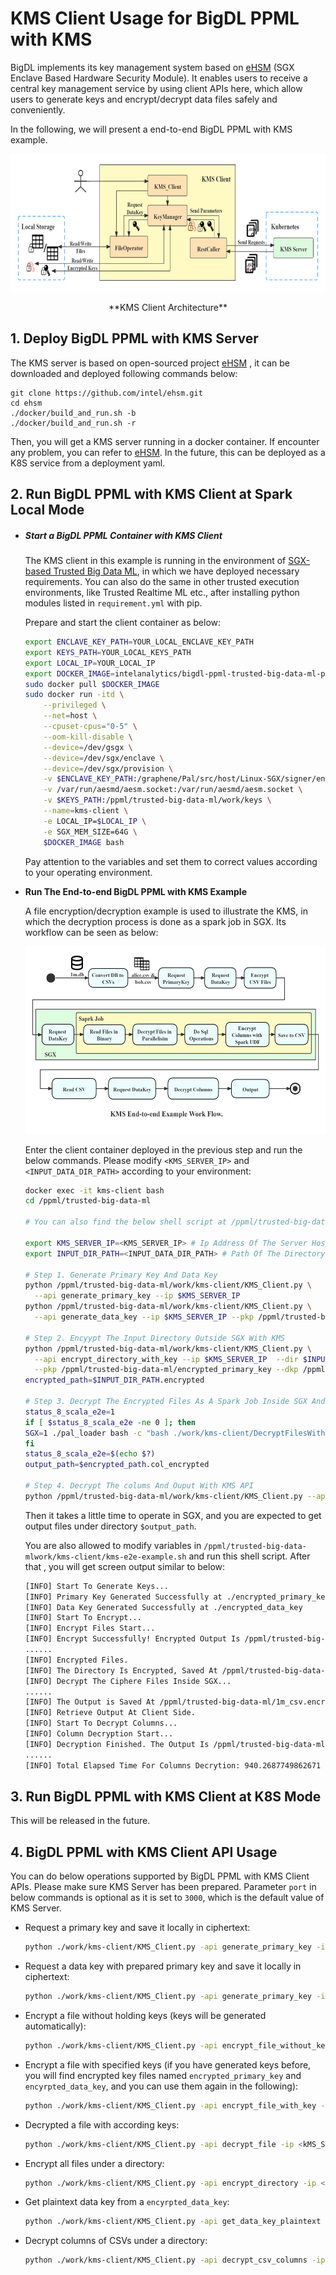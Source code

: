 # KMS Client Usage for BigDL PPML with KMS

BigDL implements its key management system based on [eHSM](https://github.com/intel/ehsm/) (SGX Enclave Based Hardware Security Module). It enables users to receive a central key management service by using client APIs here, which allow users to generate keys and encrypt/decrypt data files safely and conveniently.

In the following, we will present a end-to-end BigDL PPML with KMS example.

<div align="center">
<p align="center"> <img src="../../docs/readthedocs/image/KMS-Client.png" height="220px"><br></p>
**KMS Client Architecture**

</div>

## 1. Deploy BigDL PPML with KMS Server

The KMS server is based on open-sourced project [eHSM](https://github.com/intel/ehsm/) , it can be downloaded and deployed following commands below:

```
git clone https://github.com/intel/ehsm.git 
cd ehsm
./docker/build_and_run.sh -b
./docker/build_and_run.sh -r
```

Then, you will get a KMS server running in a docker container. If encounter any problem, you can refer to [eHSM](https://github.com/intel/ehsm/). In the future, this can be deployed as a K8S service from a deployment yaml.

## 2. Run BigDL PPML with KMS Client at Spark Local Mode

- ##### **Start a BigDL PPML Container with KMS Client**

  The KMS client in this example is running in the environment of [SGX-based Trusted Big Data ML](https://github.com/intel-analytics/BigDL/tree/branch-2.0/ppml/trusted-big-data-ml/python/docker-graphene), in which we have deployed necessary requirements. You can also do the same in other trusted execution environments, like Trusted Realtime ML etc., after installing python modules listed in `requirement.yml` with pip. 

  Prepare and start the client container as below:

  ```bash
  export ENCLAVE_KEY_PATH=YOUR_LOCAL_ENCLAVE_KEY_PATH
  export KEYS_PATH=YOUR_LOCAL_KEYS_PATH
  export LOCAL_IP=YOUR_LOCAL_IP
  export DOCKER_IMAGE=intelanalytics/bigdl-ppml-trusted-big-data-ml-python-graphene:0.14.0-SNAPSHOT
  sudo docker pull $DOCKER_IMAGE
  sudo docker run -itd \
      --privileged \
      --net=host \
      --cpuset-cpus="0-5" \
      --oom-kill-disable \
      --device=/dev/gsgx \
      --device=/dev/sgx/enclave \
      --device=/dev/sgx/provision \
      -v $ENCLAVE_KEY_PATH:/graphene/Pal/src/host/Linux-SGX/signer/enclave-key.pem \
      -v /var/run/aesmd/aesm.socket:/var/run/aesmd/aesm.socket \
      -v $KEYS_PATH:/ppml/trusted-big-data-ml/work/keys \
      --name=kms-client \
      -e LOCAL_IP=$LOCAL_IP \
      -e SGX_MEM_SIZE=64G \
      $DOCKER_IMAGE bash
  ```

  Pay attention to the variables and set them to correct values according to your operating environment.

- **Run The End-to-end BigDL PPML with KMS Example**

  A file encryption/decryption example is used to illustrate the KMS, in which the decryption process is done as a spark job in SGX. Its workflow can be seen as below:

  <div align="center">


  <p align="center"> <img src="../../docs/readthedocs/image/KMS_End-to-end_Example.png" height="300px"><br></p>

  </div>

  

  Enter the client container deployed in the previous step and run the below commands. Please modify `<KMS_SERVER_IP>` and `<INPUT_DATA_DIR_PATH>` according to your environment:

  ```bash
  docker exec -it kms-client bash
  cd /ppml/trusted-big-data-ml
  
  # You can also find the below shell script at /ppml/trusted-big-data-mlwork/kms-client/kms-e2e-example.sh
  
  export KMS_SERVER_IP=<KMS_SERVER_IP> # Ip Address Of The Server Host Deployed In The Previous Section
  export INPUT_DIR_PATH=<INPUT_DATA_DIR_PATH> # Path Of The Directory Containing CSVs
  
  # Step 1. Generate Primary Key And Data Key
  python /ppml/trusted-big-data-ml/work/kms-client/KMS_Client.py \
    --api generate_primary_key --ip $KMS_SERVER_IP
  python /ppml/trusted-big-data-ml/work/kms-client/KMS_Client.py \
    --api generate_data_key --ip $KMS_SERVER_IP --pkp /ppml/trusted-big-data-ml/encrypted_primary_key
  
  # Step 2. Encyypt The Input Directory Outside SGX With KMS
  python /ppml/trusted-big-data-ml/work/kms-client/KMS_Client.py \
    --api encrypt_directory_with_key --ip $KMS_SERVER_IP  --dir $INPUT_DIR_PATH \
    --pkp /ppml/trusted-big-data-ml/encrypted_primary_key --dkp /ppml/trusted-big-data-ml/encrypted_data_key
  encrypted_path=$INPUT_DIR_PATH.encrypted
  
  # Step 3. Decrypt The Encrypted Files As A Spark Job Inside SGX And Then Encrypt Columns
  status_8_scala_e2e=1
  if [ $status_8_scala_e2e -ne 0 ]; then
  SGX=1 ./pal_loader bash -c "bash ./work/kms-client/DecryptFilesWithSpark.sh $encrypted_path $KMS_SERVER_IP $LOCAL_IP" 2>&1 > spark-inside-sgx.log
  fi
  status_8_scala_e2e=$(echo $?)
  output_path=$encrypted_path.col_encrypted
  
  # Step 4. Decrypt The colums And Ouput With KMS API
  python /ppml/trusted-big-data-ml/work/kms-client/KMS_Client.py --api decrypt_csv_columns --ip 192.168.0.112 --dir $output_path --pkp /ppml/trusted-big-data-ml/encrypted_primary_key --dkp /ppml/trusted-big-data-ml/encrypted_data_key
  ```

  Then it takes a little time to operate in SGX, and you are expected to get output files under directory `$output_path`.

  You are also allowed to modify variables in `/ppml/trusted-big-data-mlwork/kms-client/kms-e2e-example.sh` and run this shell script. After that , you will get screen output similar to below:

  ```bash
  [INFO] Start To Generate Keys...
  [INFO] Primary Key Generated Successfully at ./encrypted_primary_key
  [INFO] Data Key Generated Successfully at ./encrypted_data_key
  [INFO] Start To Encrypt...
  [INFO] Encrypt Files Start...
  [INFO] Encrypt Successfully! Encrypted Output Is /ppml/trusted-big-data-ml/1m_csv.encrypted/tmp_mock_r_table.csv.encrypted
  ......
  [INFO] Encrypted Files.
  [INFO] The Directory Is Encrypted, Saved At /ppml/trusted-big-data-ml/1m_csv.encrypted
  [INFO] Decrypt The Ciphere Files Inside SGX...
  ......
  [INFO] The Output is Saved At /ppml/trusted-big-data-ml/1m_csv.encrypted.col_encrypted
  [INFO] Retrieve Output At Client Side.
  [INFO] Start To Decrypt Columns...
  [INFO] Column Decryption Start...
  [INFO] Decryption Finished. The Output Is /ppml/trusted-big-data-ml/1m_csv.encrypted.col_encrypted/tmp_mock_a_table.csv.encrypted/part-00001-7357c8d7-33bd-4173-b306-6fdbe5657591-c000.csv.col_decrypted
  ......
  [INFO] Total Elapsed Time For Columns Decrytion: 940.2687749862671 s
  ```

## 3. Run BigDL PPML with KMS Client at K8S Mode

This will be released in the future.

## 4. BigDL PPML with KMS Client API Usage

You can do below operations supported by BigDL PPML with KMS Client APIs. Please make sure KMS Server has been prepared. Parameter `port` in below commands is optional as it is set to `3000`, which is the default value of KMS Server.

- Request a primary key and save it locally in ciphertext:

  ```bash
  python ./work/kms-client/KMS_Client.py -api generate_primary_key -ip <kMS_SERVER_IP> [-port <KMS_SERVER_PORT>]
  ```

- Request a data key with prepared primary key and save it locally in ciphertext:

  ```bash
  python ./work/kms-client/KMS_Client.py -api generate_primary_key -ip <kMS_SERVER_IP> [-port <KMS_SERVER_PORT>] -pkp <PRIMARYED_KEY_PATH>
  ```

- Encrypt a file without holding keys (keys will be generated automatically):

  ```bash
  python ./work/kms-client/KMS_Client.py -api encrypt_file_without_key -ip <kMS_SERVER_IP> [-port <KMS_SERVER_PORT>] -dfp DATA_FILE_PATH
  ```

- Encrypt a file with specified keys (if you have generated keys before, you will find encrypted key files named `encrypted_primary_key` and `encyrpted_data_key`, and you can use them again in the following):

  ```bash
  python ./work/kms-client/KMS_Client.py -api encrypt_file_with_key -ip <kMS_SERVER_IP> [-port <KMS_SERVER_PORT>] -pkp <PRIMARYED_KEY_PATH> -dkp <DATA_KEY_PATH> -dfp DATA_FILE_PATH
  ```

- Decrypted a file with according keys:

  ```bash
  python ./work/kms-client/KMS_Client.py -api decrypt_file -ip <kMS_SERVER_IP> [-port <KMS_SERVER_PORT>] -pkp <PRIMARYED_KEY_PATH> -dkp <DATA_KEY_PATH> -dfp ENCYRPTED_DATA_FILE_PATH
  ```

- Encrypt all files under a directory:

  ```bash
  python ./work/kms-client/KMS_Client.py -api encrypt_directory -ip <kMS_SERVER_IP> [-port <KMS_SERVER_PORT>] -dir <DIRECTORY_TO_BE_ENCRYPTED>
  ```

- Get plaintext data key from a `encyrpted_data_key`:

  ```bash
  python ./work/kms-client/KMS_Client.py -api get_data_key_plaintext -ip <kMS_SERVER_IP> [-port <KMS_SERVER_PORT>] -pkp <PRIMARYED_KEY_PATH> -dkp <DATA_KEY_PATH>
  ```

- Decrypt columns of CSVs under a directory:

  ```bash
  python ./work/kms-client/KMS_Client.py -api decrypt_csv_columns -ip <kMS_SERVER_IP> [-port <KMS_SERVER_PORT>] -pkp <PRIMARYED_KEY_PATH> -dkp <DATA_KEY_PATH> -dir <DIRECTORY_TO_BE_ENCRYPTED>
  ```

